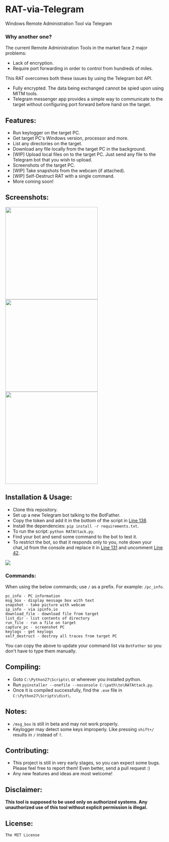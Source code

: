 # RAT-via-Telegram

Windows Remote Administration Tool via Telegram

### Why another one?

The current Remote Administration Tools in the market face 2 major problems:

- Lack of encryption.
- Require port forwarding in order to control from hundreds of miles.

This RAT overcomes both these issues by using the Telegram bot API.

- Fully encrypted. The data being exchanged cannot be spied upon using MITM tools.
- Telegram messenger app provides a simple way to communicate to the target without configuring port forward before hand on the target.

## Features:

- Run keylogger on the target PC.
- Get target PC's Windows version, processor and more.
- List any directories on the target.
- Download any file locally from the target PC in the background.
- [WIP] Upload local files on to the target PC. Just send any file to the Telegram bot that you wish to upload.
- Screenshots of the target PC.
- [WIP] Take snapshots from the webcam (if attached).
- [WIP] Self-Destruct RAT with a single command.
- More coming soon!

## Screenshots:

<img src="http://i.imgur.com/surSaEm.png" width="290"><img src="http://i.imgur.com/4pL4RJM.png" width="290"><img src="http://i.imgur.com/b77UVxL.png" width="290">

## Installation & Usage:

- Clone this repository.
- Set up a new Telegram bot talking to the BotFather.
- Copy the token and add it in the bottom of the script in [Line 138](RATAttack.py#L138).
- Install the dependencies: `pip install -r requirements.txt`.
- To run the script: `python RATAttack.py`.
- Find your bot and send some command to the bot to test it.
- To restrict the bot, so that it responds only to you, note down your chat_id from the console and replace it in [Line 131](RATAttack.py#L131) and uncomment [Line 42](RATAttack.py#L42).
<img src="http://i.imgur.com/XKARtrp.png">

### Commands:

When using the below commands; use `/` as a prefix. For example: `/pc_info`.

```
pc_info - PC information
msg_box - display message box with text
snapshot - take picture with webcam
ip_info - via ipinfo.io
download_file - download file from target
list_dir - list contents of directory
run_file - run a file on target
capture_pc - screenshot PC
keylogs - get keylogs
self_destruct - destroy all traces from target PC
```

You can copy the above to update your command list via `BotFather` so you don't have to type them manually.

## Compiling:

- Goto `C:\Python27\Scripts\` or wherever you installed python.
- Run `pyinstaller --onefile --noconsole C:\path\to\RATAttack.py`.
- Once it is compiled successfully, find the `.exe` file in `C:\Python27\Scripts\dist\`.

## Notes:

- `/msg_box` is still in beta and may not work properly.
- Keylogger may detect some keys improperly. Like pressing `shift+/` results in `/` instead of `?`.

## Contributing:

- This project is still in very early stages, so you can expect some bugs. Please feel free to report them! Even better, send a pull request :)
- Any new features and ideas are most welcome!

## Disclaimer:

<b>This tool is supposed to be used only on authorized systems. Any unauthorized use of this tool without explicit permission is illegal.</b>

## License:

`The MIT License`
